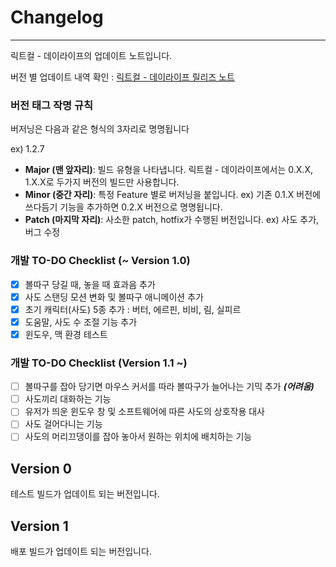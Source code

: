 # Changelog

---

릭트컬 - 데이라이프의 업데이트 노트입니다.

버전 별 업데이트 내역 확인 : [릭트컬 - 데이라이프 릴리즈 노트](https://github.com/bnbong/rickTcal_DayLife/releases)

### 버전 태그 작명 규칙

버저닝은 다음과 같은 형식의 3자리로 명명됩니다

ex) 1.2.7

 - **Major (맨 앞자리)**: 빌드 유형을 나타냅니다. 릭트컬 - 데이라이프에서는 0.X.X, 1.X.X로 두가지 버전의 빌드만 사용합니다.
 - **Minor (중간 자리)**: 특정 Feature 별로 버저닝을 붙입니다. ex) 기존 0.1.X 버전에 쓰다듬기 기능을 추가하면 0.2.X 버전으로 명명됩니다.
 - **Patch (마지막 자리)**: 사소한 patch, hotfix가 수행된 버전입니다. ex) 사도 추가, 버그 수정

### 개발 TO-DO Checklist (~ Version 1.0)
 - [X] 볼따구 당길 때, 놓을 때 효과음 추가
 - [X] 사도 스탠딩 모션 변화 및 볼따구 애니메이션 추가
 - [X] 초기 캐릭터(사도) 5종 추가 : 버터, 에르핀, 비비, 림, 실피르
 - [X] 도움말, 사도 수 조절 기능 추가
 - [X] 윈도우, 맥 환경 테스트

### 개발 TO-DO Checklist (Version 1.1 ~)
 - [ ] 볼따구를 잡아 당기면 마우스 커서를 따라 볼따구가 늘어나는 기믹 추가 ***(어려움)***
 - [ ] 사도끼리 대화하는 기능
 - [ ] 유저가 띄운 윈도우 창 및 소프트웨어에 따른 사도의 상호작용 대사
 - [ ] 사도 걸어다니는 기능
 - [ ] 사도의 머리끄댕이를 잡아 놓아서 원하는 위치에 배치하는 기능

## Version 0

테스트 빌드가 업데이트 되는 버전입니다.

## Version 1

배포 빌드가 업데이트 되는 버전입니다.